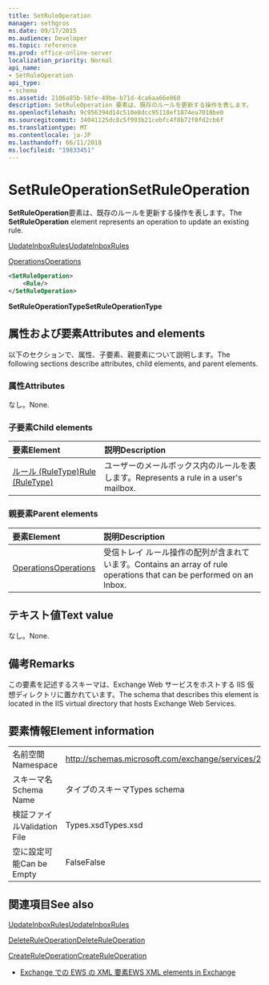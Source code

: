 ```yaml
---
title: SetRuleOperation
manager: sethgros
ms.date: 09/17/2015
ms.audience: Developer
ms.topic: reference
ms.prod: office-online-server
localization_priority: Normal
api_name:
- SetRuleOperation
api_type:
- schema
ms.assetid: 2106a85b-58fe-49be-b71d-4ca6aa66e060
description: SetRuleOperation 要素は、既存のルールを更新する操作を表します。
ms.openlocfilehash: 9c956394d14c510e8dcc95110ef1874ea7010be0
ms.sourcegitcommit: 34041125dc8c5f993b21cebfc4f8b72f0fd2cb6f
ms.translationtype: MT
ms.contentlocale: ja-JP
ms.lasthandoff: 06/11/2018
ms.locfileid: "19833451"
---
```

# <a name="setruleoperation"></a><span data-ttu-id="b9275-103">SetRuleOperation</span><span class="sxs-lookup"><span data-stu-id="b9275-103">SetRuleOperation</span></span>

<span data-ttu-id="b9275-104">**SetRuleOperation**要素は、既存のルールを更新する操作を表します。</span><span class="sxs-lookup"><span data-stu-id="b9275-104">The **SetRuleOperation** element represents an operation to update an existing rule.</span></span> 
  
[<span data-ttu-id="b9275-105">UpdateInboxRules</span><span class="sxs-lookup"><span data-stu-id="b9275-105">UpdateInboxRules</span></span>](updateinboxrules.md)
  
[<span data-ttu-id="b9275-106">Operations</span><span class="sxs-lookup"><span data-stu-id="b9275-106">Operations</span></span>](operations.md)
  
```XML
<SetRuleOperation>
    <Rule/>
</SetRuleOperation>
```

 <span data-ttu-id="b9275-107">**SetRuleOperationType**</span><span class="sxs-lookup"><span data-stu-id="b9275-107">**SetRuleOperationType**</span></span>
## <a name="attributes-and-elements"></a><span data-ttu-id="b9275-108">属性および要素</span><span class="sxs-lookup"><span data-stu-id="b9275-108">Attributes and elements</span></span>

<span data-ttu-id="b9275-109">以下のセクションで、属性、子要素、親要素について説明します。</span><span class="sxs-lookup"><span data-stu-id="b9275-109">The following sections describe attributes, child elements, and parent elements.</span></span>
  
### <a name="attributes"></a><span data-ttu-id="b9275-110">属性</span><span class="sxs-lookup"><span data-stu-id="b9275-110">Attributes</span></span>

<span data-ttu-id="b9275-111">なし。</span><span class="sxs-lookup"><span data-stu-id="b9275-111">None.</span></span>
  
### <a name="child-elements"></a><span data-ttu-id="b9275-112">子要素</span><span class="sxs-lookup"><span data-stu-id="b9275-112">Child elements</span></span>

|<span data-ttu-id="b9275-113">**要素**</span><span class="sxs-lookup"><span data-stu-id="b9275-113">**Element**</span></span>|<span data-ttu-id="b9275-114">**説明**</span><span class="sxs-lookup"><span data-stu-id="b9275-114">**Description**</span></span>|
|:-----|:-----|
|[<span data-ttu-id="b9275-115">ルール (RuleType)</span><span class="sxs-lookup"><span data-stu-id="b9275-115">Rule (RuleType)</span></span>](rule-ruletype.md) <br/> |<span data-ttu-id="b9275-116">ユーザーのメールボックス内のルールを表します。</span><span class="sxs-lookup"><span data-stu-id="b9275-116">Represents a rule in a user's mailbox.</span></span>  <br/> |
   
### <a name="parent-elements"></a><span data-ttu-id="b9275-117">親要素</span><span class="sxs-lookup"><span data-stu-id="b9275-117">Parent elements</span></span>

|<span data-ttu-id="b9275-118">**要素**</span><span class="sxs-lookup"><span data-stu-id="b9275-118">**Element**</span></span>|<span data-ttu-id="b9275-119">**説明**</span><span class="sxs-lookup"><span data-stu-id="b9275-119">**Description**</span></span>|
|:-----|:-----|
|[<span data-ttu-id="b9275-120">Operations</span><span class="sxs-lookup"><span data-stu-id="b9275-120">Operations</span></span>](operations.md) <br/> |<span data-ttu-id="b9275-121">受信トレイ ルール操作の配列が含まれています。</span><span class="sxs-lookup"><span data-stu-id="b9275-121">Contains an array of rule operations that can be performed on an Inbox.</span></span>  <br/> |
   
## <a name="text-value"></a><span data-ttu-id="b9275-122">テキスト値</span><span class="sxs-lookup"><span data-stu-id="b9275-122">Text value</span></span>

<span data-ttu-id="b9275-123">なし。</span><span class="sxs-lookup"><span data-stu-id="b9275-123">None.</span></span>
  
## <a name="remarks"></a><span data-ttu-id="b9275-124">備考</span><span class="sxs-lookup"><span data-stu-id="b9275-124">Remarks</span></span>

<span data-ttu-id="b9275-125">この要素を記述するスキーマは、Exchange Web サービスをホストする IIS 仮想ディレクトリに置かれています。</span><span class="sxs-lookup"><span data-stu-id="b9275-125">The schema that describes this element is located in the IIS virtual directory that hosts Exchange Web Services.</span></span>
  
## <a name="element-information"></a><span data-ttu-id="b9275-126">要素情報</span><span class="sxs-lookup"><span data-stu-id="b9275-126">Element information</span></span>

|||
|:-----|:-----|
|<span data-ttu-id="b9275-127">名前空間</span><span class="sxs-lookup"><span data-stu-id="b9275-127">Namespace</span></span>  <br/> |http://schemas.microsoft.com/exchange/services/2006/types  <br/> |
|<span data-ttu-id="b9275-128">スキーマ名</span><span class="sxs-lookup"><span data-stu-id="b9275-128">Schema Name</span></span>  <br/> |<span data-ttu-id="b9275-129">タイプのスキーマ</span><span class="sxs-lookup"><span data-stu-id="b9275-129">Types schema</span></span>  <br/> |
|<span data-ttu-id="b9275-130">検証ファイル</span><span class="sxs-lookup"><span data-stu-id="b9275-130">Validation File</span></span>  <br/> |<span data-ttu-id="b9275-131">Types.xsd</span><span class="sxs-lookup"><span data-stu-id="b9275-131">Types.xsd</span></span>  <br/> |
|<span data-ttu-id="b9275-132">空に設定可能</span><span class="sxs-lookup"><span data-stu-id="b9275-132">Can be Empty</span></span>  <br/> |<span data-ttu-id="b9275-133">False</span><span class="sxs-lookup"><span data-stu-id="b9275-133">False</span></span>  <br/> |
   
## <a name="see-also"></a><span data-ttu-id="b9275-134">関連項目</span><span class="sxs-lookup"><span data-stu-id="b9275-134">See also</span></span>



[<span data-ttu-id="b9275-135">UpdateInboxRules</span><span class="sxs-lookup"><span data-stu-id="b9275-135">UpdateInboxRules</span></span>](updateinboxrules.md)
  
[<span data-ttu-id="b9275-136">DeleteRuleOperation</span><span class="sxs-lookup"><span data-stu-id="b9275-136">DeleteRuleOperation</span></span>](deleteruleoperation.md)
  
[<span data-ttu-id="b9275-137">CreateRuleOperation</span><span class="sxs-lookup"><span data-stu-id="b9275-137">CreateRuleOperation</span></span>](createruleoperation.md)


- [<span data-ttu-id="b9275-138">Exchange での EWS の XML 要素</span><span class="sxs-lookup"><span data-stu-id="b9275-138">EWS XML elements in Exchange</span></span>](ews-xml-elements-in-exchange.md)


